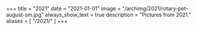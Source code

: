 +++
title = "2021"
date = "2021-01-01"
image = "/archimg/2021/rotary-pet-august-sm.jpg"
always_show_text = true
description = "Pictures from 2021."
aliases = [
    "/2021/"
]
+++